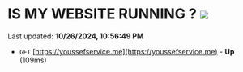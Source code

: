 # IS MY WEBSITE RUNNING ? [![](https://img.shields.io/static/v1?label=Sponsor&message=%E2%9D%A4&logo=GitHub&color=%23fe8e86)](https://github.com/sponsors/Youssef-Lehmam)

Last updated: **10/26/2024, 10:56:49 PM**

- `GET` [https://youssefservice.me](https://youssefservice.me) - **Up** (109ms)
